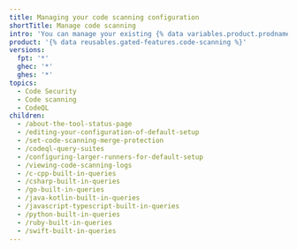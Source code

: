 ```yaml
---
title: Managing your code scanning configuration
shortTitle: Manage code scanning
intro: 'You can manage your existing {% data variables.product.prodname_code_scanning %} configuration with the help of metrics and logging outputs generated by your analysis.'
product: '{% data reusables.gated-features.code-scanning %}'
versions:
  fpt: '*'
  ghec: '*'
  ghes: '*'
topics:
  - Code Security
  - Code scanning
  - CodeQL
children:
  - /about-the-tool-status-page
  - /editing-your-configuration-of-default-setup
  - /set-code-scanning-merge-protection
  - /codeql-query-suites
  - /configuring-larger-runners-for-default-setup
  - /viewing-code-scanning-logs
  - /c-cpp-built-in-queries
  - /csharp-built-in-queries
  - /go-built-in-queries
  - /java-kotlin-built-in-queries
  - /javascript-typescript-built-in-queries
  - /python-built-in-queries
  - /ruby-built-in-queries
  - /swift-built-in-queries
---
```

